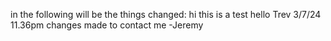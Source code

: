 in the following will be the things changed:
hi this is a test
hello Trev
3/7/24 11.36pm changes made to contact me -Jeremy